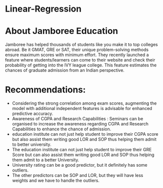 # Linear-Regression
# About Jamboree Education
Jamboree has helped thousands of students like you make it to top colleges abroad. Be it GMAT, GRE or SAT, their unique problem-solving methods ensure maximum scores with minimum effort.
They recently launched a feature where students/learners can come to their website and check their probability of getting into the IVY league college. This feature estimates the chances of graduate admission from an Indian perspective.
# Recommendations:
* Considering the strong correlation among exam scores, augmenting the model with additional independent features is advisable for enhanced predictive accuracy.
* Awareness of CGPA and Research Capabilities : Seminars can be organised to increase the awareness regarding CGPA and Research Capabilities to enhance the chance of admission.
* education institute can not just help student to improve their CGPA score but also assist them writing good LOR and SOP thus helping them admit to better university.
* The education institute can not just help student to improve their GRE Score but can also assist them writing good LOR and SOP thus helping them admit to a better University.
* University rating can be a good predictor, but it definitely has some outliers.
* The other predictors can be SOP and LOR, but they will have less weights and we have to handle the outliers.
